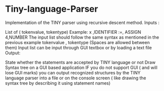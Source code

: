 # Tiny-language-Parser
Implementation of the TINY parser using recursive descent method.
Inputs :

List of ( tokenvalue, tokentype) Example: x ,IDENTIFIER :=, ASSIGN 4,NUMBER
The input list should follow the same syntax as mentioned in the previous example tokenvalue , tokentype (Spaces are allowed between them)
Input list can be input through GUI textbox or by loading a text file
Output:

State whether the statements are accepted by TINY language or not
Draw Syntax tree on a GUI based application
IF you do not support GUI ( and will lose GUI marks) you can output recognized structures by the TINY language parser into a file or on the console screen ( like drawing the syntax tree by describing it using statement names)
